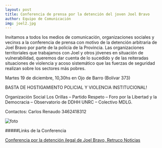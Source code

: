 ```yaml
---
layout: post
title: Conferencia de prensa por la detención del joven Joel Bravo
author: Equipo de Comunicación
img: joel2.jpg
---
```


Invitamos a todos los medios de comunicación, organizaciones sociales y vecinxs a la conferencia de prensa con motivo de la detención arbitraria de Joel Bravo por parte de la policía de la Provincia.
Las organizaciones territoriales que trabajamos con Joel y otros jóvenes en situación de vulnerabilidad, queremos dar cuenta de lo sucedido y de las reiteradas situaciones de violencia y acoso sistemático que las fuerzas de seguridad realizan sobre los sectores más pobres.

Martes 19 de diciembre, 10,30hs en Ojo de Barro (Bolívar 373)

BASTA DE HOSTIGAMIENTO POLICIAL Y VIOLENCIA INSTITUCIONAL!

Organización Social Los Orillas – Partido Respeto – Foro por la Libertad y la Democracia – Observatorio de DDHH UNRC – Colectivo MDLG.

Contactos: Carlos Renaudo 3462418312

![foto]({{site.baseurl}}/img/joel.jpg)

#####Links de la Conferencia

[Conferencia por la detención ilegal de Joel Bravo, Retruco Noticias](https://www.youtube.com/watch?v=K6gv_8-gFd4)
